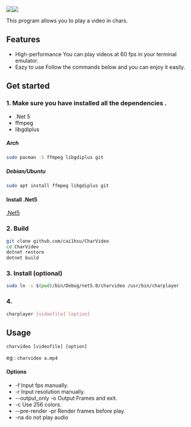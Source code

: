 ![](https://github.com/Cai1Hsu/CharVideo/workflows/CodeQL/badge.svg)![](https://github.com/Cai1Hsu/CharVideo/workflows/.NET/badge.svg)


This program allows you to play a video in chars.

## Features
   - High-performance   You can play videos at 60 fps in your terminal emulator.
   - Eazy to use        Follow the commands below and you can enjoy it easily.

## Get started

### 1. Make sure you have installed all the dependencies .

   - .Net 5
   - ffmpeg
   - libgdiplus
   
   ##### Arch

   ```bash
sudo pacman -S ffmpeg libgdiplus git
   ```

   ##### Debian/Ubuntu

   ```bash
sudo apt install ffmpeg libgdiplus git
   ```
   
   #### Install .Net5
   [.Net5](https://dotnet.microsoft.com/download/dotnet/5.0)
   
### 2. Build

   ```bash
git clone github.com/cai1hsu/CharVideo
cd CharVideo
dotnet restore
dotnet build
   ```

### 3.  Install (optional) 

```bash
sudo ln -s $(pwd)/bin/Debug/net5.0/charvideo /usr/bin/charplayer
```

### 4.

```bash
charplayer [videofile] [option]
```


## Usage
   `charvideo [videofile] [option]`
   
   eg : `charvideo a.mp4`
   
#### Options
   - -f Input fps manually.
   - -r Input resolution manually.
   - --output_only -o Output Frames and exit.
   - -c Use 256 colors.
   - --pre-render -pr Render frames before play.
   - -na do not play audio

